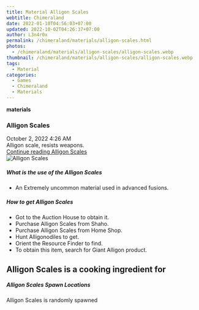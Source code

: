 ```yaml
---
title: Material Alligon Scales
webtitle: Chimeraland
date: 2022-01-10T04:56:03+07:00
updated: 2022-10-02T04:26:37+07:00
author: L3n4r0x
permalink: /chimeraland/materials/alligon-scales.html
photos:
  - /chimeraland/materials/alligon-scales/alligon-scales.webp
thumbnail: /chimeraland/materials/alligon-scales/alligon-scales.webp
tags:
  - Material
categories:
  - Games
  - Chimeraland
  - Materials
---
```


<section id="bootstrap-wrapper">
  <link
    rel="stylesheet"
    href="https://cdn.statically.io/gh/dimaslanjaka/Web-Manajemen/40ac3225/css/bootstrap-4.5-wrapper.css"
  />
  <div
    class="row g-0 border rounded overflow-hidden flex-md-row mb-4 shadow-sm position-relative"
  >
    <div class="col p-4 d-flex flex-column position-static">
      <strong class="d-inline-block mb-2 text-success">materials</strong>
      <h3 class="mb-0">Alligon Scales</h3>
      <div class="mb-1 text-muted">October 2, 2022 4:26 AM</div>
      <div class="mb-2 border p-1">Alligon scale, resists weapons.</div>
      <a href="#" class="stretched-link d-none"
        >Continue reading Alligon Scales</a
      >
    </div>
    <div class="col-auto d-none d-lg-block">
      <img
        src="/chimeraland/materials/alligon-scales/alligon-scales.webp"
        alt="Alligon Scales"
      />
    </div>
  </div>
  <div class="row">
    <div class="col-lg-6 col-12 mb-2">
      <div class="card">
        <div class="card-body">
          <h5 class="card-title">What is the use of the Alligon Scales</h5>
          <div class="card-text">
            <ul>
              <li>An Extremely uncommon material used in advanced fusions.</li>
            </ul>
          </div>
        </div>
      </div>
    </div>
    <div class="col-lg-6 col-12 mb-2">
      <div class="card">
        <div class="card-body">
          <h5 class="card-title">How to get Alligon Scales</h5>
          <div class="card-text">
            <ul>
              <li>Got to the Auction House to obtain it.</li>
              <li>Purchase Alligon Scales from Shaho.</li>
              <li>Purchase Alligon Scales from Home Shop.</li>
              <li>Hunt Alligonodiles to get.</li>
              <li>Orient the Resource Finder to find.</li>
              <li>To obtain this item, search for Giant Alligon product.</li>
            </ul>
          </div>
        </div>
      </div>
    </div>
    <div class="col-lg-6 col-12 mb-2">
      <h2 id="cookable">Alligon Scales is a cooking ingredient for</h2>
    </div>
    <div class="col-12 mb-2">
      <h5>Alligon Scales Spawn Locations</h5>
      <p>Alligon Scales is randomly spawned</p>
    </div>
  </div>
</section>